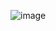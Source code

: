 ![image](https://user-images.githubusercontent.com/95048921/182402737-0aea7b0a-e801-4482-8c93-380f25e21e3b.png)
